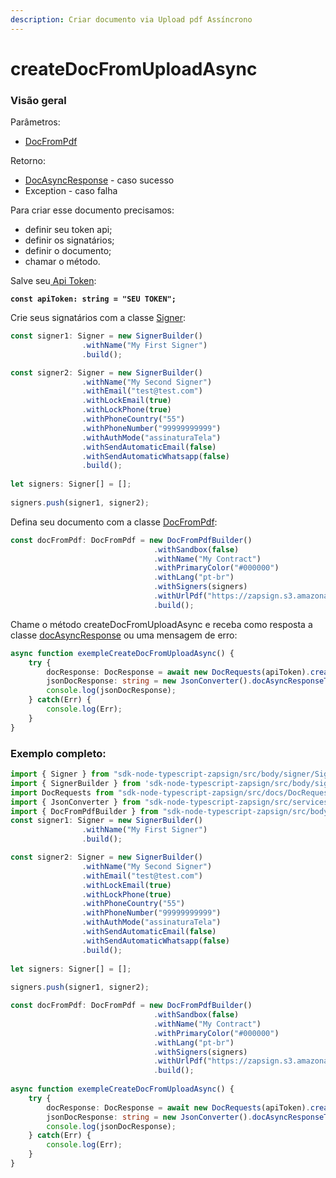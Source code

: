 ```yaml
---
description: Criar documento via Upload pdf Assíncrono
---
```


# createDocFromUploadAsync

### Visão geral

Parâmetros:&#x20;

* [DocFromPdf](https://docs.zapsign.com.br/facilitadores/sdks/sdk-em-typescript/classes-usadas/body/docfrompdf)

Retorno:

* [DocAsyncResponse](https://docs.zapsign.com.br/facilitadores/sdks/sdk-em-typescript/classes-usadas/response/docasyncresponse) - caso sucesso
* Exception - caso falha

Para criar esse documento precisamos:

* definir seu token api;
* definir os signatários;
* definir o documento;
* chamar o método.

Salve seu[ Api Token](https://docs.zapsign.com.br/):

<pre class="language-typescript"><code class="lang-typescript"><strong>const apiToken: string = "SEU TOKEN";
</strong></code></pre>

Crie seus signatários com a classe [Signer](https://docs.zapsign.com.br/facilitadores/sdks/sdk-em-typescript/classes-usadas/body/signer):

```typescript
const signer1: Signer = new SignerBuilder()
                .withName("My First Signer")
                .build();

const signer2: Signer = new SignerBuilder()
                .withName("My Second Signer")
                .withEmail("test@test.com")
                .withLockEmail(true)
                .withLockPhone(true)
                .withPhoneCountry("55")
                .withPhoneNumber("99999999999")
                .withAuthMode("assinaturaTela")
                .withSendAutomaticEmail(false)
                .withSendAutomaticWhatsapp(false)
                .build();
                
let signers: Signer[] = [];
                
signers.push(signer1, signer2);
```

Defina seu documento com a classe [DocFromPdf](https://docs.zapsign.com.br/facilitadores/sdks/sdk-em-typescript/classes-usadas/body/docfrompdf):

```typescript
const docFromPdf: DocFromPdf = new DocFromPdfBuilder()
                                .withSandbox(false)
                                .withName("My Contract")
                                .withPrimaryColor("#000000")
                                .withLang("pt-br")
                                .withSigners(signers)
                                .withUrlPdf("https://zapsign.s3.amazonaws.com/2022/1/pdf/63d19807-cbfa-4b51-8571-215ad0f4eb98/ca42e7be-c932-482c-b70b-92ad7aea04be.pdf")
                                .build();
```

Chame o método createDocFromUploadAsync e receba como resposta a classe [docAsyncResponse](https://docs.zapsign.com.br/facilitadores/sdks/sdk-em-typescript/classes-usadas/response/docasyncresponse)  ou uma mensagem de erro:

```typescript
async function exempleCreateDocFromUploadAsync() {
    try {
        docResponse: DocResponse = await new DocRequests(apiToken).createDocFromUploadAsync(docFromPdf);
        jsonDocResponse: string = new JsonConverter().docAsyncResponseToJson(docResponse);
        console.log(jsonDocResponse);
    } catch(Err) {
        console.log(Err);
    }
}
```

### Exemplo completo:

```typescript
import { Signer } from "sdk-node-typescript-zapsign/src/body/signer/Signer";
import { SignerBuilder } from 'sdk-node-typescript-zapsign/src/body/signer/builders/SignerBuilder';
import DocRequests from "sdk-node-typescript-zapsign/src/docs/DocRequests";
import { JsonConverter } from "sdk-node-typescript-zapsign/src/services/JsonConverter";
import { DocFromPdfBuilder } from "sdk-node-typescript-zapsign/src/body/doc/builders/DocFromPdfBuilder";
const signer1: Signer = new SignerBuilder()
                .withName("My First Signer")
                .build();

const signer2: Signer = new SignerBuilder()
                .withName("My Second Signer")
                .withEmail("test@test.com")
                .withLockEmail(true)
                .withLockPhone(true)
                .withPhoneCountry("55")
                .withPhoneNumber("99999999999")
                .withAuthMode("assinaturaTela")
                .withSendAutomaticEmail(false)
                .withSendAutomaticWhatsapp(false)
                .build();
                
let signers: Signer[] = [];
                
signers.push(signer1, signer2);

const docFromPdf: DocFromPdf = new DocFromPdfBuilder()
                                .withSandbox(false)
                                .withName("My Contract")
                                .withPrimaryColor("#000000")
                                .withLang("pt-br")
                                .withSigners(signers)
                                .withUrlPdf("https://zapsign.s3.amazonaws.com/2022/1/pdf/63d19807-cbfa-4b51-8571-215ad0f4eb98/ca42e7be-c932-482c-b70b-92ad7aea04be.pdf")
                                .build();
                                
async function exempleCreateDocFromUploadAsync() {
    try {
        docResponse: DocResponse = await new DocRequests(apiToken).createDocFromUploadAsync(docFromPdf);
        jsonDocResponse: string = new JsonConverter().docAsyncResponseToJson(docResponse);
        console.log(jsonDocResponse);
    } catch(Err) {
        console.log(Err);
    }
}
```
